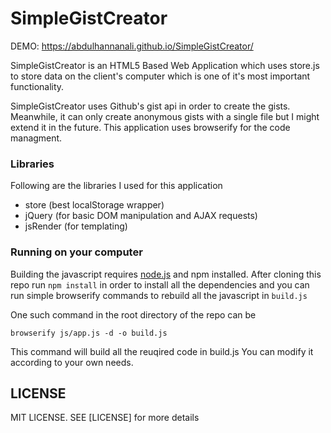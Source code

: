 # SimpleGistCreator

DEMO: https://abdulhannanali.github.io/SimpleGistCreator/

SimpleGistCreator is an HTML5 Based Web Application which uses store.js to store data on the client's computer which is one of it's most important functionality. 

SimpleGistCreator uses Github's gist api in order to create the gists. Meanwhile, it can only create anonymous gists with a single file but I might extend it in the future. This application uses browserify for the code managment.

### Libraries
Following are the libraries I used for this application

- store (best localStorage wrapper)
- jQuery (for basic DOM manipulation and AJAX requests)
- jsRender (for templating)

### Running on your computer

Building the javascript requires [node.js](https://nodejs.org) and npm installed.
After cloning this repo run `npm install` in order to install all the dependencies
and you can run simple browserify commands to rebuild all the javascript in `build.js`

One such command in the root directory of the repo can be
```
browserify js/app.js -d -o build.js
```

This command will build all the reuqired code  in build.js
You can modify it according to your own needs.

## LICENSE
MIT LICENSE. SEE [LICENSE] for more details